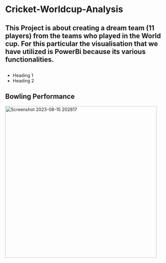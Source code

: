 # Cricket-Worldcup-Analysis

## This Project is about creating a dream team (11 players) from the teams who played in the World cup. For this particular the visualisation that we have utilized is PowerBi because its various functionalities.

##
- Heading 1
- Heading 2
## Bowling Performance
<img width="481" alt="Screenshot 2023-08-15 202817" src="https://github.com/ZakAnsarii/Cricket-Worldcup-Analysis/assets/92148913/85613ff4-510d-4e04-bacb-6f4db954c45f">
